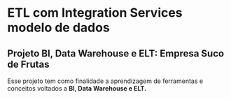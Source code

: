 <h1>ETL com Integration Services modelo de dados</h1>
<h2>Projeto BI, Data Warehouse e ELT: Empresa Suco de Frutas</h2>
<p>Esse projeto tem como finalidade a aprendizagem de ferramentas e conceitos voltados a <strong>BI, Data Warehouse e ELT.</strong></p>
